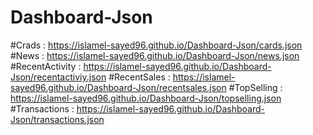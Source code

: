 # Dashboard-Json
#Crads : https://islamel-sayed96.github.io/Dashboard-Json/cards.json
#News : https://islamel-sayed96.github.io/Dashboard-Json/news.json
#RecentActivity : https://islamel-sayed96.github.io/Dashboard-Json/recentactiviy.json
#RecentSales : https://islamel-sayed96.github.io/Dashboard-Json/recentsales.json
#TopSelling : https://islamel-sayed96.github.io/Dashboard-Json/topselling.json
#Transactions : https://islamel-sayed96.github.io/Dashboard-Json/transactions.json

